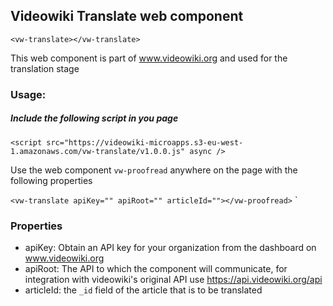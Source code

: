 ## Videowiki Translate web component
`<vw-translate></vw-translate>`

This web component is part of www.videowiki.org and used for the translation stage

### Usage:
##### Include the following script in you page
`<script src="https://videowiki-microapps.s3-eu-west-1.amazonaws.com/vw-translate/v1.0.0.js" async />`

Use the web component `vw-proofread` anywhere on the page with the following properties  

`<vw-translate apiKey="" apiRoot="" articleId=""></vw-proofread>`
`
### Properties
- apiKey: Obtain an API key for your organization from the dashboard on www.videowiki.org
- apiRoot: The API to which the component will communicate, for integration with videowiki's original API use https://api.videowiki.org/api
- articleId: the `_id` field of the article that is to be translated